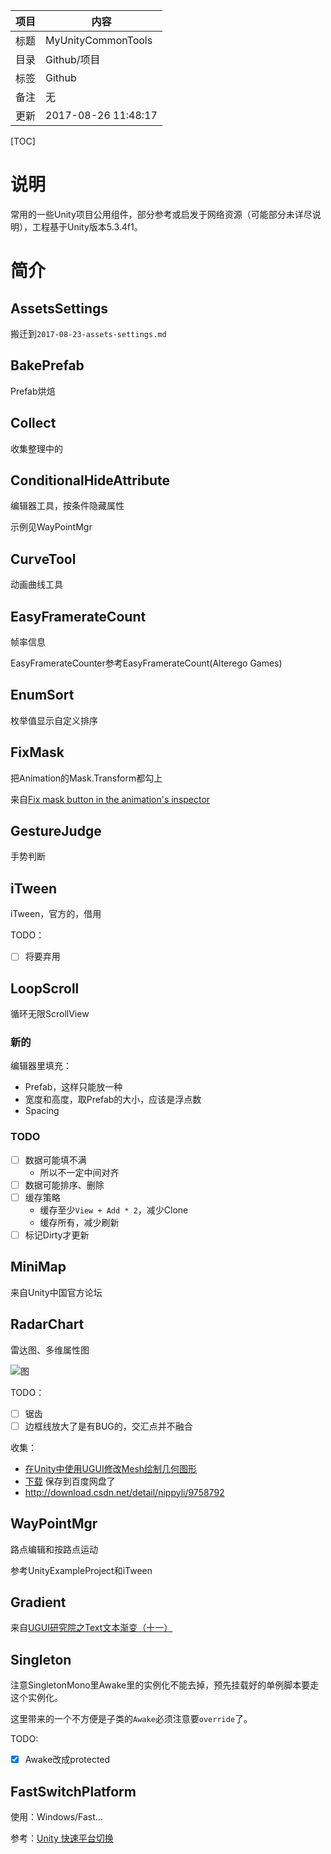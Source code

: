项目 | 内容
---|---
标题 | MyUnityCommonTools
目录 | Github/项目
标签 | Github
备注 | 无
更新 | 2017-08-26 11:48:17

[TOC]

# 说明

常用的一些Unity项目公用组件，部分参考或启发于网络资源（可能部分未详尽说明），工程基于Unity版本5.3.4f1。

# 简介

## AssetsSettings 

搬迁到`2017-08-23-assets-settings.md`

## BakePrefab

Prefab烘焙

## Collect

收集整理中的

## ConditionalHideAttribute 

编辑器工具，按条件隐藏属性

示例见WayPointMgr

## CurveTool

动画曲线工具

## EasyFramerateCount

帧率信息

EasyFramerateCounter参考EasyFramerateCount(Alterego Games)

## EnumSort

枚举值显示自定义排序

## FixMask

把Animation的Mask.Transform都勾上

来自[Fix mask button in the animation's inspector](http://forum.unity3d.com/threads/fix-mask-button-in-the-animations-inspector.224017/)

## GestureJudge

手势判断

## iTween

iTween，官方的，借用

TODO：
- [ ] 将要弃用

## LoopScroll

循环无限ScrollView

### 新的

编辑器里填充：
- Prefab，这样只能放一种
- 宽度和高度，取Prefab的大小，应该是浮点数
- Spacing

### TODO

- [ ] 数据可能填不满
    - 所以不一定中间对齐 
- [ ] 数据可能排序、删除
- [ ] 缓存策略
    - 缓存至少`View + Add * 2`，减少Clone
    - 缓存所有，减少刷新
- [ ] 标记Dirty才更新

## MiniMap

来自Unity中国官方论坛

## RadarChart

雷达图、多维属性图

![图](http://odk2uwdl8.bkt.clouddn.com/2016-09-19-my-unity-common-tools_01.png)

TODO：
- [ ] 锯齿
- [ ] 边框线放大了是有BUG的，交汇点并不融合

收集：
- [在Unity中使用UGUI修改Mesh绘制几何图形](http://www.cnblogs.com/jeason1997/p/5130413.html)
- [下载](http://download.csdn.net/download/tankerhunter/9439789) 保存到百度网盘了
- http://download.csdn.net/detail/nippyli/9758792

## WayPointMgr

路点编辑和按路点运动

参考UnityExampleProject和iTween

## Gradient

来自[UGUI研究院之Text文本渐变（十一）](http://www.xuanyusong.com/archives/3471)

## Singleton

注意SingletonMono里Awake里的实例化不能去掉，预先挂载好的单例脚本要走这个实例化。

这里带来的一个不方便是子类的`Awake`必须注意要`override`了。

TODO:
- [x] Awake改成protected

## FastSwitchPlatform

使用：Windows/Fast...

参考：[Unity 快速平台切换](http://www.jianshu.com/p/91ff42fe5603)